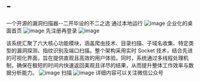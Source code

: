# -
一个开源的漏洞扫描器--二开毕设的不二之选
通过本地运行
![image](https://github.com/user-attachments/assets/5407ee05-8833-41ad-82ae-f593eef1ec9c)
企业化的桌面首页
![image](https://github.com/user-attachments/assets/ce3cf868-184f-47e2-beaa-bb43c58481c5)
先注册再登录
![image](https://github.com/user-attachments/assets/e48a131f-90f0-4af7-af36-a38b37533e0f)

该系统汇聚了六大核心功能模块，涵盖爬虫技术、目录扫描、子域名收集、特定类型的漏洞探测、指纹识别及端口扫描。整个架构采用实时 Socket 技术，结合先进的可视化界面，旨在提供直观且高效的用户体验。同时，系统通过多线程处理机制，确保在极短的时间内快速返回美观且详尽的结果，从而提升整体工作效率与数据分析能力。
![image](https://github.com/user-attachments/assets/0d625f1e-1577-470c-8e9b-53b6f526955f)
扫描
![image](https://github.com/user-attachments/assets/44e58cd9-8f83-49ba-9750-3784a36938e4)
详细内容可以关注微信公众号
